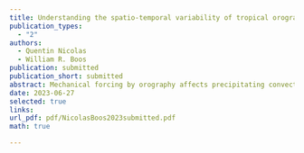 ```yaml
---
title: Understanding the spatio-temporal variability of tropical orographic rainfall using convective plume buoyancy
publication_types:
  - "2"
authors:
  - Quentin Nicolas
  - William R. Boos
publication: submitted
publication_short: submitted
abstract: Mechanical forcing by orography affects precipitating convection across many tropical regions, but controls on the intensity and horizontal extent of the orographic precipitation peak and rain shadow remain poorly understood. A recent theory explains this control of precipitation as arising from modulation of lower-tropospheric temperature and moisture by orographic mechanical forcing, setting the distribution of convective rainfall by controlling parcel buoyancy. Using satellite and reanalysis data, we evaluate this theory by investigating spatio-temporal precipitation variations in six mountainous tropical regions spanning South and Southeast Asia, and the Maritime Continent. We show that a strong relationship holds in these regions between daily precipitation and a measure of convective plume buoyancy. This measure depends on boundary layer thermodynamic properties and lower-free-tropospheric moisture and temperature. Consistent with the theory, temporal variations in lower-free-tropospheric temperature are primarily modulated by orographic mechanical lifting through changes in cross-slope wind speed. However, winds directed along background horizontal moisture gradients also influence lower-tropospheric moisture variations in some regions. The buoyancy measure is also shown to explain many aspects of the spatial patterns of precipitation. Finally, we present a linear model with two horizontal dimensions that combines mountain wave dynamics with a linearized closure exploiting the relationship between precipitation and plume buoyancy. In some regions, this model skillfully captures the spatial structure and intensity of rainfall; it underestimates rainfall in regions where time-mean ascent in large-scale convergence zones shapes lower-tropospheric humidity. Overall, these results provide new understanding of fundamental processes controlling subseasonal and spatial variations in tropical orographic precipitation.
date: 2023-06-27
selected: true
links:
url_pdf: pdf/NicolasBoos2023submitted.pdf
math: true

---
```

